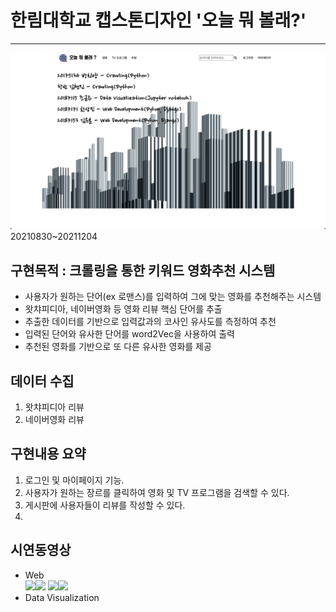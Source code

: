 # 한림대학교 캡스톤디자인 '오늘 뭐 볼래?'
---
<img src=README/main_creator2.png>
20210830~20211204

## 구현목적 : 크롤링을 통한 키워드 영화추천 시스템
- 사용자가 원하는 단어(ex 로맨스)를 입력하여 그에 맞는 영화를 추천해주는 시스템
- 왓챠피디아, 네이버영화 등 영화 리뷰 핵심 단어를 추출
- 추출한 데이터를 기반으로 입력값과의 코사인 유사도를 측정하여 추천
- 입력된 단어와 유사한 단어를 word2Vec을 사용하여 출력
- 추천된 영화를 기반으로 또 다른 유사한 영화를 제공

## 데이터 수집
1. 왓챠피디아 리뷰
2. 네이버영화 리뷰

## 구현내용 요약
1. 로그인 및 마이페이지 기능.
2. 사용자가 원하는 장르를 클릭하여 영화 및 TV 프로그램을 검색할 수 있다.
3. 게시판에 사용자들이 리뷰를 작성할 수 있다.
4. 

## 시연동영상
- Web<br>
<img width="50%" src="https://user-images.githubusercontent.com/66001046/144420434-35c34b70-32e0-47dd-92ef-6fdf8b500ec3.gif"><img width="50%" src="https://user-images.githubusercontent.com/66001046/144420442-6b5d51df-088f-4191-bbdc-3bf0789c6cf9.gif">
<img width="50%" src="https://user-images.githubusercontent.com/66001046/144426056-38a1ec61-fa75-4e15-99fb-5be922652198.gif"><img width="50%" src="https://user-images.githubusercontent.com/66001046/144426072-cb044516-463a-4f84-97b7-318a1da973e2.gif">
- Data Visualization
